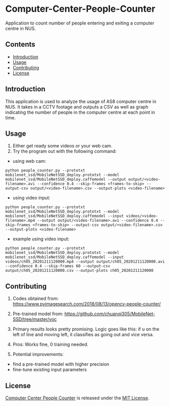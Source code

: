 # Computer-Center-People-Counter <!-- omit in toc -->
Application to count number of people entering and exiting a computer centre in NUS.

## Contents <!-- omit in toc -->
- [Introduction](#introduction)
- [Usage](#usage)
- [Contributing](#contributing)
- [License](#license)

## Introduction
This application is used to analyze the usage of AS8 computer centre in NUS. It takes in a CCTV footage and outputs a CSV as well as graph indicating the number of people in the computer centre at each point in time.

## Usage
1. Either get ready some videos or your web cam.
2. Try the program out with the following command:
- using web cam:
```shell
python people_counter.py --prototxt mobilenet_ssd/MobileNetSSD_deploy.prototxt --model mobilenet_ssd/MobileNetSSD_deploy.caffemodel --output output/<video-filename>.avi --confidence 0.4 --skip-frames <frames-to-skip> --output-csv output/<video-filename>.csv --output-plots <video-filename>
```
- using video input:
 ```shell
python people_counter.py --prototxt mobilenet_ssd/MobileNetSSD_deploy.prototxt --model mobilenet_ssd/MobileNetSSD_deploy.caffemodel --input videos/<video-filename>.mp4 --output output/<video-filename>.avi --confidence 0.4 --skip-frames <frames-to-skip> --output-csv output/<video-filename>.csv --output-plots <video-filename>
```
- example using video input:
```
python people_counter.py --prototxt mobilenet_ssd/MobileNetSSD_deploy.prototxt --model mobilenet_ssd/MobileNetSSD_deploy.caffemodel --input videos/ch05_20201211120000.mp4 --output output/ch05_20201211120000.avi --confidence 0.4 --skip-frames 60 --output-csv output/ch05_20201211120000.csv --output-plots ch05_20201211120000
```

## Contributing
1. Codes obtained from: https://www.pyimagesearch.com/2018/08/13/opencv-people-counter/

2. Pre-trained model from: https://github.com/chuanqi305/MobileNet-SSD/tree/master/voc

3. Primary results looks pretty promising. Logic goes like this: if u on the left of line and moving left, it classifies as going out and vice versa.

4. Pros: Works fine, 0 training needed.

5. Potential improvements: 
- find a pre-trained model with higher precision
- fine-tune existing input parameters

## License
[Computer Center People Counter](#Computer-Center-People-Counter) is released under the [MIT License](./LICENSE).
